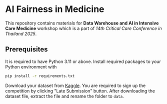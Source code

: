 # AI Fairness in Medicine

This repository contains materials for **Data Warehouse and AI in Intensive Care Medicine** workshop
which is a part of *14th Critical Care Conference in Thailand 2025*.

## Prerequisites

It is required to have Python 3.11 or above. Install required packages to your Python environment
with

```bash
pip install -r requirements.txt
```

Download your dataset from [Kaggle](https://www.kaggle.com/competitions/widsdatathon2020/data). You
are required to sign up the competition by clicking "Late Submission" button. After downloading the
dataset file, extract the file and rename the folder to `data`.
